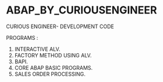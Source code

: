 # ABAP_BY_CURIOUSENGINEER
CURIOUS ENGINEER- DEVELOPMENT CODE




PROGRAMS : 

1) INTERACTIVE ALV.
2) FACTORY METHOD USING ALV.
3) BAPI.
4) CORE ABAP BASIC PROGRAMS.
5) SALES ORDER PROCESSING.
